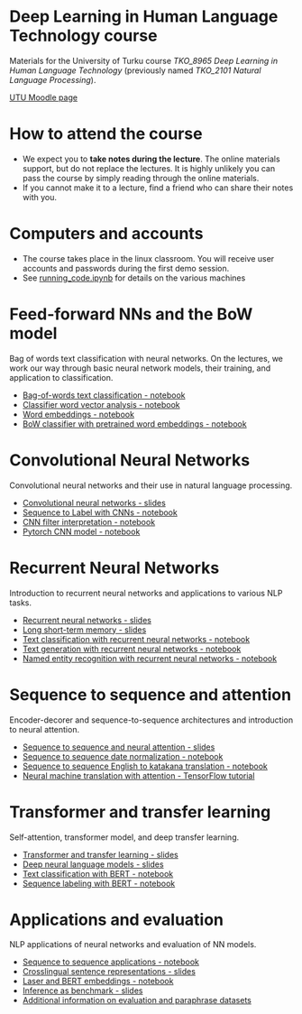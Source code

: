# Deep Learning in Human Language Technology course

Materials for the University of Turku course *TKO_8965 Deep Learning in Human Language Technology* (previously named *TKO_2101 Natural Language Processing*).

[UTU Moodle page](https://moodle.utu.fi/course/view.php?id=18315)

# How to attend the course

* We expect you to **take notes during the lecture**. The online materials support, but do not replace the lectures. It is highly unlikely you can pass the course by simply reading through the online materials.
* If you cannot make it to a lecture, find a friend who can share their notes with you.

# Computers and accounts

* The course takes place in the linux classroom. You will receive user accounts and passwords during the first demo session.
* See [running_code.ipynb](running_code.ipynb) for details on the various machines

# Feed-forward NNs and the BoW model

Bag of words text classification with neural networks. On the lectures, we work our way through basic neural network models, their training, and application to classification.

* [Bag-of-words text classification - notebook](bow_classifier.ipynb)
* [Classifier word vector analysis - notebook](bow_classifier_features.ipynb)
* [Word embeddings - notebook](word_embeddings.ipynb)
* [BoW classifier with pretrained word embeddings - notebook](bow_classifier_embeddings_simpler.ipynb)

# Convolutional Neural Networks

Convolutional neural networks and their use in natural language processing.

* [Convolutional neural networks - slides](slides/Convolutional_neural_networks.pptx)
* [Sequence to Label with CNNs - notebook](seq2label_conv.ipynb)
* [CNN filter interpretation - notebook](cnn_filters.ipynb)
* [Pytorch CNN model - notebook](cnn_model_pytorch.ipynb)

# Recurrent Neural Networks

Introduction to recurrent neural networks and applications to various NLP tasks.

* [Recurrent neural networks - slides](slides/Recurrent_neural_networks.pdf)
* [Long short-term memory - slides](slides/Long_short-term_memory.pdf)
* [Text classification with recurrent neural networks - notebook](rnn_text_classification.ipynb)
* [Text generation with recurrent neural networks - notebook](rnn_text_generation.ipynb)
* [Named entity recognition with recurrent neural networks - notebook](rnn_named_entity_recognition.ipynb)

# Sequence to sequence and attention

Encoder-decorer and sequence-to-sequence architectures and introduction to neural attention.

* [Sequence to sequence and neural attention - slides](slides/Sequence_to_sequence_and_attention.pdf)
* [Sequence to sequence date normalization - notebook](seq2seq_dates.ipynb)
* [Sequence to sequence English to katakana translation - notebook](seq2seq_katakana.ipynb)
* [Neural machine translation with attention - TensorFlow tutorial](https://www.tensorflow.org/tutorials/text/nmt_with_attention)

# Transformer and transfer learning

Self-attention, transformer model, and deep transfer learning.

* [Transformer and transfer learning - slides](slides/Transformer_and_transfer_learning.pdf)
* [Deep neural language models - slides](slides/Deep_neural_language_models.pdf)
* [Text classification with BERT - notebook](bert_text_classification.ipynb)
* [Sequence labeling with BERT - notebook](bert_sequence_labeling.ipynb)

# Applications and evaluation

NLP applications of neural networks and evaluation of NN models.

* [Sequence to sequence applications - notebook](seq2seq_applications.ipynb)
* [Crosslingual sentence representations - slides](slides/Crosslingual_sentence_representations.pdf)
* [Laser and BERT embeddings - notebook](laser.ipynb)
* [Inference as benchmark - slides](slides/Inference_as_benchmark.pdf)
* [Additional information on evaluation and paraphrase datasets](Paraphrase_corpora.pdf)
